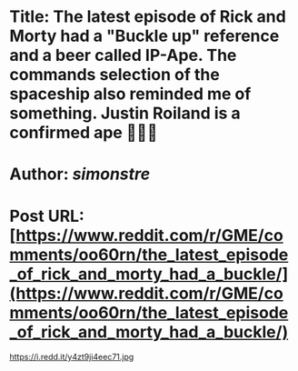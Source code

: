 # Title: The latest episode of Rick and Morty had a "Buckle up" reference and a beer called IP-Ape. The commands selection of the spaceship also reminded me of something. Justin Roiland is a confirmed ape 🚀🚀🚀
# Author: _simonstre_
# Post URL: [https://www.reddit.com/r/GME/comments/oo60rn/the_latest_episode_of_rick_and_morty_had_a_buckle/](https://www.reddit.com/r/GME/comments/oo60rn/the_latest_episode_of_rick_and_morty_had_a_buckle/)


https://i.redd.it/y4zt9ji4eec71.jpg